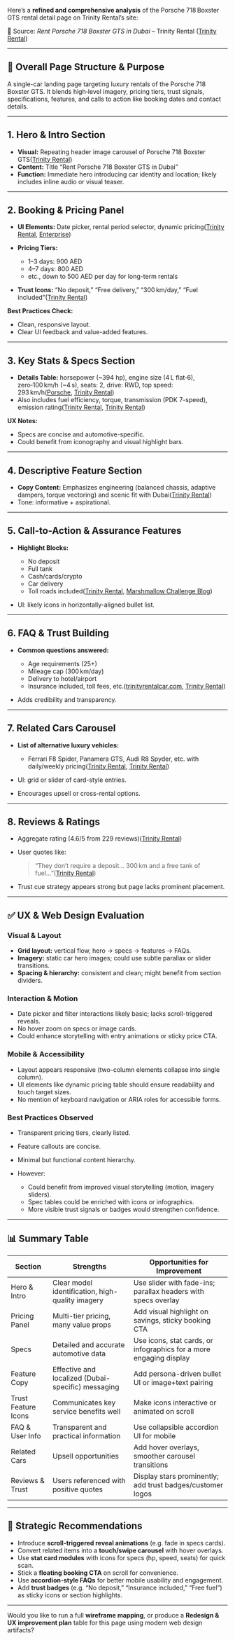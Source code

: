 Here’s a **refined and comprehensive analysis** of the Porsche 718 Boxster GTS rental detail page on Trinity Rental’s site:

🔎 Source: *Rent Porsche 718 Boxster GTS in Dubai* – Trinity Rental
([Trinity Rental][1])

---

## 🧭 Overall Page Structure & Purpose

A single-car landing page targeting luxury rentals of the Porsche 718 Boxster GTS. It blends high‑level imagery, pricing tiers, trust signals, specifications, features, and calls to action like booking dates and contact details.

---

## 1. Hero & Intro Section

* **Visual:** Repeating header image carousel of Porsche 718 Boxster GTS([Trinity Rental][1])
* **Content:** Title “Rent Porsche 718 Boxster GTS in Dubai”
* **Function:** Immediate hero introducing car identity and location; likely includes inline audio or visual teaser.

---

## 2. Booking & Pricing Panel

* **UI Elements:** Date picker, rental period selector, dynamic pricing([Trinity Rental][1], [Enterprise][2])
* **Pricing Tiers:**

  * 1–3 days: 900 AED
  * 4–7 days: 800 AED
  * etc., down to 500 AED per day for long-term rentals
* **Trust Icons:** “No deposit,” “Free delivery,” “300 km/day,” “Fuel included”([Trinity Rental][1])

**Best Practices Check:**

* Clean, responsive layout.
* Clear UI feedback and value-added features.

---

## 3. Key Stats & Specs Section

* **Details Table:** horsepower (\~394 hp), engine size (4 L flat‑6), zero‑100 km/h (\~4 s), seats: 2, drive: RWD, top speed: 293 km/h([Porsche][3], [Trinity Rental][1])
* Also includes fuel efficiency, torque, transmission (PDK 7-speed), emission rating([Trinity Rental][1], [Trinity Rental][4])

**UX Notes:**

* Specs are concise and automotive-specific.
* Could benefit from iconography and visual highlight bars.

---

## 4. Descriptive Feature Section

* **Copy Content:** Emphasizes engineering (balanced chassis, adaptive dampers, torque vectoring) and scenic fit with Dubai([Trinity Rental][1])
* Tone: informative + aspirational.

---

## 5. Call-to-Action & Assurance Features

* **Highlight Blocks:**

  * No deposit
  * Full tank
  * Cash/cards/crypto
  * Car delivery
  * Toll roads included([Trinity Rental][1], [Marshmallow Challenge Blog][5])
* UI: likely icons in horizontally-aligned bullet list.

---

## 6. FAQ & Trust Building

* **Common questions answered:**

  * Age requirements (25+)
  * Mileage cap (300 km/day)
  * Delivery to hotel/airport
  * Insurance included, toll fees, etc.([trinityrentalcar.com][6], [Trinity Rental][1])
* Adds credibility and transparency.

---

## 7. Related Cars Carousel

* **List of alternative luxury vehicles:**

  * Ferrari F8 Spider, Panamera GTS, Audi R8 Spyder, etc. with daily/weekly pricing([Trinity Rental][7], [Trinity Rental][1])
* UI: grid or slider of card-style entries.
* Encourages upsell or cross-rental options.

---

## 8. Reviews & Ratings

* Aggregate rating (4.6/5 from 229 reviews)([Trinity Rental][8])
* User quotes like:

  > “They don’t require a deposit… 300 km and a free tank of fuel…”([Trinity Rental][8])
* Trust cue strategy appears strong but page lacks prominent placement.

---

## ✅ UX & Web Design Evaluation

### Visual & Layout

* **Grid layout:** vertical flow, hero → specs → features → FAQs.
* **Imagery:** static car hero images; could use subtle parallax or slider transitions.
* **Spacing & hierarchy:** consistent and clean; might benefit from section dividers.

### Interaction & Motion

* Date picker and filter interactions likely basic; lacks scroll-triggered reveals.
* No hover zoom on specs or image cards.
* Could enhance storytelling with entry animations or sticky price CTA.

### Mobile & Accessibility

* Layout appears responsive (two-column elements collapse into single column).
* UI elements like dynamic pricing table should ensure readability and touch target sizes.
* No mention of keyboard navigation or ARIA roles for accessible forms.

### Best Practices Observed

* Transparent pricing tiers, clearly listed.
* Feature callouts are concise.
* Minimal but functional content hierarchy.
* However:

  * Could benefit from improved visual storytelling (motion, imagery sliders).
  * Spec tables could be enriched with icons or infographics.
  * More visible trust signals or badges would strengthen confidence.

---

## 📊 Summary Table

| Section             | Strengths                                          | Opportunities for Improvement                                      |
| ------------------- | -------------------------------------------------- | ------------------------------------------------------------------ |
| Hero & Intro        | Clear model identification, high-quality imagery   | Use slider with fade-ins; parallax headers with specs overlay      |
| Pricing Panel       | Multi-tier pricing, many value props               | Add visual highlight on savings, sticky booking CTA                |
| Specs               | Detailed and accurate automotive data              | Use icons, stat cards, or infographics for a more engaging display |
| Feature Copy        | Effective and localized (Dubai-specific) messaging | Add persona-driven bullet UI or image+text pairing                 |
| Trust Feature Icons | Communicates key service benefits well             | Make icons interactive or animated on scroll                       |
| FAQ & User Info     | Transparent and practical information              | Use collapsible accordion UI for mobile                            |
| Related Cars        | Upsell opportunities                               | Add hover overlays, smoother carousel transitions                  |
| Reviews & Trust     | Users referenced with positive quotes              | Display stars prominently; add trust badges/customer logos         |

---

## 🎯 Strategic Recommendations

* Introduce **scroll-triggered reveal animations** (e.g. fade in specs cards).
* Convert related items into a **touch/swipe carousel** with hover overlays.
* Use **stat card modules** with icons for specs (hp, speed, seats) for quick scan.
* Stick a **floating booking CTA** on scroll for convenience.
* Use **accordion-style FAQs** for better mobile usability and engagement.
* Add **trust badges** (e.g. “No deposit,” “Insurance included,” “Free fuel”) as sticky icons or section highlights.

---

Would you like to run a full **wireframe mapping**, or produce a **Redesign & UX improvement plan** table for this page using modern web design artifacts?

[1]: https://trinityrental.com/rent-porsche/porsche-718-boxster-gts?utm_source=chatgpt.com "Rent Porsche 718 Boxster GTS in Dubai - Trinity Rental"
[2]: https://www.enterprise.com/en/exotic-car-rental/vehicles/performance-sport/porsche-boxster.html?utm_source=chatgpt.com "Porsche Boxster - Exotic Car Rental - Enterprise Rent-A-Car"
[3]: https://www.porsche.com/canada/en/accessoriesandservices/porschedrive/rental/?utm_source=chatgpt.com "Porsche Drive - Rental"
[4]: https://trinityrental.com/blog/porsche-718-boxster-gts-in-dubai-review?utm_source=chatgpt.com "Porsche 718 Boxster GTS Dubai Review | Trinity Rental"
[5]: https://www.marshmallowchallenge.com/blog/how-much-to-rent-a-porsche-in-the-uae/?utm_source=chatgpt.com "How Much to Rent a Porsche in the UAE - Marshmallow Challenge"
[6]: https://trinityrentalcar.com/contact/?utm_source=chatgpt.com "Contact - Trinity Rental Car"
[7]: https://trinityrental.com/prices?utm_source=chatgpt.com "Luxury Car Rental Prices in Dubai"
[8]: https://trinityrental.com/rent-porsche?utm_source=chatgpt.com "Rent Porsche Dubai - Porsche Rental Daily or Monthly - Trinity Rental"
